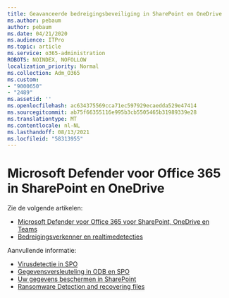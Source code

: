 ```yaml
---
title: Geavanceerde bedreigingsbeveiliging in SharePoint en OneDrive
ms.author: pebaum
author: pebaum
ms.date: 04/21/2020
ms.audience: ITPro
ms.topic: article
ms.service: o365-administration
ROBOTS: NOINDEX, NOFOLLOW
localization_priority: Normal
ms.collection: Adm_O365
ms.custom:
- "9000650"
- "2489"
ms.assetid: ''
ms.openlocfilehash: ac634375569cca71ec597929ecaedda529e47414
ms.sourcegitcommit: ab75f66355116e995b3cb5505465b31989339e28
ms.translationtype: MT
ms.contentlocale: nl-NL
ms.lasthandoff: 08/13/2021
ms.locfileid: "58313955"
---
```

# <a name="microsoft-defender-for-office-365-in-sharepoint-and-onedrive"></a>Microsoft Defender voor Office 365 in SharePoint en OneDrive

Zie de volgende artikelen:
- [Microsoft Defender voor Office 365 voor SharePoint, OneDrive en Teams](https://docs.microsoft.com/microsoft-365/security/office-365-security/atp-for-spo-odb-and-teams)
- [Bedreigingsverkenner en realtimedetecties](https://docs.microsoft.com/microsoft-365/security/office-365-security/threat-explorer-views)


Aanvullende informatie:

- [Virusdetectie in SPO](https://docs.microsoft.com/microsoft-365/security/office-365-security/virus-detection-in-spo)</br>
- [Gegevensversleuteling in ODB en SPO](https://docs.microsoft.com/microsoft-365/compliance/data-encryption-in-odb-and-spo)</br>
- [Uw gegevens beschermen in SharePoint](https://docs.microsoft.com/sharepoint/safeguarding-your-data)</br>
- [Ransomware Detection and recovering files](https://support.office.com/article/Ransomware-detection-and-recovering-your-files-0d90ec50-6bfd-40f4-acc7-b8c12c73637f)